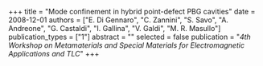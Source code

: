 +++
title = "Mode confinement in hybrid point-defect PBG cavities"
date = 2008-12-01
authors = ["E. Di Gennaro", "C. Zannini", "S. Savo", "A. Andreone", "G. Castaldi", "I. Gallina", "V. Galdi", "M. R. Masullo"]
publication_types = ["1"]
abstract = ""
selected = false
publication = "*4th Workshop on Metamaterials and Special Materials for Electromagnetic Applications and TLC*"
+++

